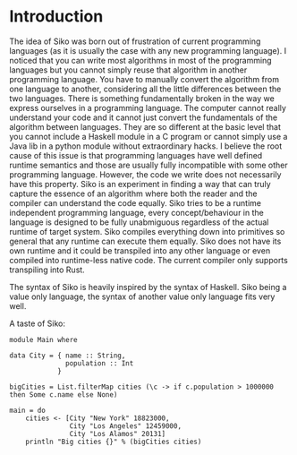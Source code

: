 # Introduction

The idea of Siko was born out of frustration of current programming languages (as it is usually the case with any new programming language). I noticed that you can write most algorithms in most of the programming languages but you cannot simply reuse that algorithm in another programming language. You have to manually convert the algorithm from one language to another, considering all the little differences between the two languages. There is something fundamentally broken in the way we express ourselves in a programming language. The computer cannot really understand your code and it cannot just convert the fundamentals of the algorithm between languages. They are so different at the basic level that you cannot include a Haskell module in a C program or cannot simply use a Java lib in a python module without extraordinary hacks.
I believe the root cause of this issue is that programming languages have well defined runtime semantics and those are usually fully incompatible with some other programming language. However, the code we write does not necessarily have this property. Siko is an experiment in finding a way that can truly capture the essence of an algorithm where both the reader and the compiler can understand the code equally. Siko tries to be a runtime independent programming language, every concept/behaviour in the language is designed to be fully unabmiguous regardless of the actual runtime of target system.
Siko compiles everything down into primitives so general that any runtime can execute them equally. Siko does not have its own runtime and it could be transpiled into any other language or even compiled into runtime-less native code.
The current compiler only supports transpiling into Rust.

The syntax of Siko is heavily inspired by the syntax of Haskell. Siko being a value only language, the syntax of another value only language fits very well.

A taste of Siko:

```Siko
module Main where

data City = { name :: String,
              population :: Int
            }

bigCities = List.filterMap cities (\c -> if c.population > 1000000 then Some c.name else None)

main = do
    cities <- [City "New York" 18823000,
               City "Los Angeles" 12459000,
               City "Los Alamos" 20131]
    println "Big cities {}" % (bigCities cities)
```